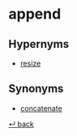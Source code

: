 # append

## Hypernyms

 - [resize](resize.md)

## Synonyms

 - [concatenate](concatenate.md)

[↵ back](README.md)
